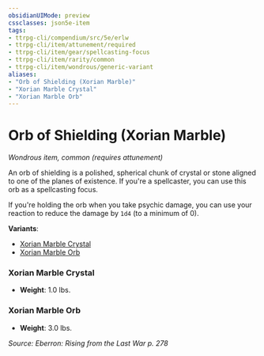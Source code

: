 ```yaml
---
obsidianUIMode: preview
cssclasses: json5e-item
tags:
- ttrpg-cli/compendium/src/5e/erlw
- ttrpg-cli/item/attunement/required
- ttrpg-cli/item/gear/spellcasting-focus
- ttrpg-cli/item/rarity/common
- ttrpg-cli/item/wondrous/generic-variant
aliases: 
- "Orb of Shielding (Xorian Marble)"
- "Xorian Marble Crystal"
- "Xorian Marble Orb"
---
```

# Orb of Shielding (Xorian Marble)
*Wondrous item, common (requires attunement)*  



An orb of shielding is a polished, spherical chunk of crystal or stone aligned to one of the planes of existence. If you're a spellcaster, you can use this orb as a spellcasting focus.

If you're holding the orb when you take psychic damage, you can use your reaction to reduce the damage by `1d4` (to a minimum of 0).

**Variants**:
- [Xorian Marble Crystal](#Xorian%20Marble%20Crystal)
- [Xorian Marble Orb](#Xorian%20Marble%20Orb)

### Xorian Marble Crystal

- **Weight**: 1.0 lbs.

### Xorian Marble Orb

- **Weight**: 3.0 lbs.


*Source: Eberron: Rising from the Last War p. 278*